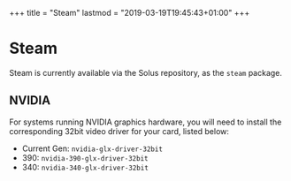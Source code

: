 +++
title = "Steam"
lastmod = "2019-03-19T19:45:43+01:00"
+++
# Steam

Steam is currently available via the Solus repository, as the `steam` package.

## NVIDIA

For systems running NVIDIA graphics hardware, you will need to install the corresponding 32bit video driver for your card, listed below:

- Current Gen: `nvidia-glx-driver-32bit`
- 390: `nvidia-390-glx-driver-32bit`
- 340: `nvidia-340-glx-driver-32bit`
